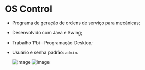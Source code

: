 # OS Control

- Programa de geração de ordens de serviço para mecânicas;
- Desenvolvido com Java e Swing;
- Trabalho 1°bi - Programação Desktop;
- Usuário e senha padrão: `admin`.

  ![image](https://github.com/user-attachments/assets/fb3eb18d-d6d0-4ecc-8ab5-023c1ce3b74b)
  ![image](https://github.com/user-attachments/assets/71edada9-9dfa-4fd1-9641-ea3b5b9ed3e2)


